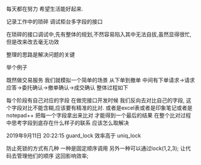  每天都在努力  希望生活能好起来.


记录工作中的琐碎
调试柜台多字段的接口

在琐碎的接口调试中,先有整体的规划,不然容易陷入其中无法自拔,虽然显得很忙,但是改来改去毫无功效


整理的思路是解决问题的关键

举个例子

既然做交易服务
我们就模拟一个简单的场景 从下单到撤单
中间有下单请求->请求应答->委托确认->撤单确认->成交确认
整体过程如下

每个阶段有自己对应的字段
在做完接口开发时候 我们反向去对比自己的字段, 这个字段对比不能含糊,应该要有精准的比对.
或者是excel表或者是印象笔记或者是notepad++
把每一个字段拿出来比对 才能得到一个最后的结果
在整个比对过程中思考字段到底存在什么样子的联系  应该怎么取解决




2019年9月11日 20:22:15
guard_lock 效率高于 uniq_lock

防止死锁的方式有几种  一种是固定顺序调用
另外一种可以通过lock(1,2,3);
让代码去管理他们的顺序  这回影响效率;



